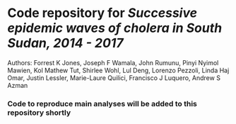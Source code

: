 # Code repository for _Successive epidemic waves of cholera in South Sudan, 2014 - 2017_

Authors: Forrest K Jones, Joseph F Wamala, John Rumunu, Pinyi Nyimol Mawien, Kol Mathew Tut, Shirlee Wohl, Lul Deng, Lorenzo Pezzoli, Linda Haj Omar, Justin Lessler, Marie-Laure Quilici, Francisco J Luquero, Andrew S Azman

### Code to reproduce main analyses will be added to this repository shortly


